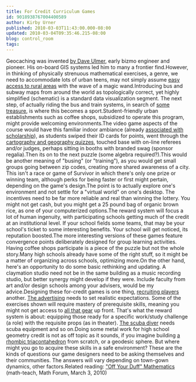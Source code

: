 ```yaml
---
title: For Credit Curriculum Games
id: 9018938767004400589
author: Kirby Urner
published: 2010-03-03T11:43:00.000-08:00
updated: 2010-03-04T09:35:46.215-08:00
blog: control_room
tags: 
---
```


Geocaching was invented [by Dave Ulmer](http://controlroom.blogspot.com/2005/12/we-win.html), early bizmo engineer and pioneer.  His on-board GIS systems led him to many a frontier find.However, in thinking of physically strenuous mathematical exercises, a genre, we need to accommodate lots of urban teens, may not simply assume [easy access to rural areas](http://controlroom.blogspot.com/2008/08/escaping-light-pollution.html) with the wave of a magic wand.Introducing bus and subway maps from around the world as topologically correct, yet highly simplified (schematic) is a standard data visualization segment.  The next step, of actually riding the bus and train systems, in search of [some treasure](http://controlroom.blogspot.com/2008/05/legally-free.html), is where this becomes a sport.Student-friendly urban establishments such as coffee shops, subsidized to operate this program, might provide welcoming environments.The video game aspects of the course would have this familiar indoor ambiance (already [associated with scholarship](http://coffeeshopsnet.blogspot.com/2009/03/serving-buzz.html)), as students swiped their ID cards for points, went through the [cartography and geography quizzes](http://controlroom.blogspot.com/2006/01/middle-school-geography.html), touched base with on-line referees and/or judges, perhaps sitting in booths with branded swag (sponsor regalia).Then its on to the next puzzle (some algebra required?).This would be another meaning of "busing" (or "training"), as you would get small groups going between zip codes, creating more shared awareness of a city.  This isn't a race or game of Survivor in which there's only one prize or winning team, although perks for being faster or first might pertain, depending on the game's design.The point is to actually explore one's environment and not settle for a "virtual world" on one's desktop.  The incentives need to be far more reliable and real than winning the lottery.  You might not get cash, but you might get a 25 pound bag of organic brown rice, as one of your computerized options.The reward system will focus a lot of human ingenuity, with participating schools getting much of the credit at an institutional level.  If your school fields some teams, that may be your school's ticket to some interesting benefits.  Your school will get noticed, its reputation boosted.The more interesting versions of these games feature convergence points deliberately designed for group learning activities.  Having coffee shops participate is a piece of the puzzle but not the whole story.Many high schools already have some of the right stuff, so it might be a matter of organizing across schools, optimizing more.On the other hand, here's an opportunity to do some basic rethinking and updating.  A claymation studio need not be in the same building as a music recording studio, but better synergy might develop if they were.  Include faculty from art and/or design schools among your advisers, would be my advice.Designing these for-credit games is one thing, [recruiting players](http://controlroom.blogspot.com/2008/01/recruiting-for-xrls.html) another.  [The advertising](http://mybizmo.blogspot.com/2010/03/wanderers-20100302.html) needs to set realistic expectations.  Some of the exercises shown will require mastery of prerequisite skills, meaning you might not get access to [all that gear](http://mybizmo.blogspot.com/2008/06/immersion-experience.html) up front.  That's what the reward system is about:  equipping those ready for a specific work/study challenge (a role) with the requisite props (as in theater).  [The scuba diver](http://www.flextegrity.com/galleries/artificial-reef78.php) needs scuba equipment and so on.Doing some metal work for high school geometry credit is not as off topic as it sounds, if you imagine building [a rhombic triacontahedron](http://worldgame.blogspot.com/2006/10/nclb-polyhedron-memo.html) from scratch, or a geodesic sphere.  But where might you go to acquire these skills in a safe environment?  These are the kinds of questions our game designers need to be asking themselves and their communities.  The answers will vary depending on town-gown dynamics, other factors.Related reading:  ["Off Your Duff" Mathematics](http://mathforum.org/kb/thread.jspa?threadID=2049288&tstart=0) (math-teach, Math Forum, March 3, 2010)[](https://blogger.googleusercontent.com/img/b/R29vZ2xl/AVvXsEhlZPk5ylAXhlB_2-6wrWGdwn0Kj3NIIFLAMAGewAEAqn8Zqx_f-bmFp7kNRx9pEKMzF2cVBeE_lqL4Id8sEuJF81LQ2diHpmEVd9IibIBlbBXBVLJaI95YSv0of8GWuUSY_hKL/s1600-h/ngnm.jpg)